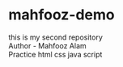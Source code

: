 # mahfooz-demo
this is my second repository
<br>
Author - Mahfooz Alam
<br>
Practice html css java script
